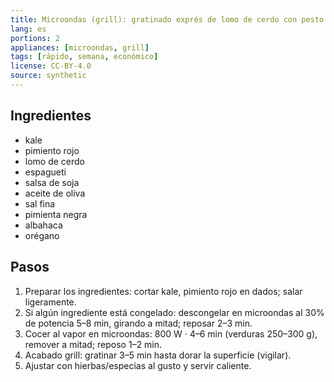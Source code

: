 ```yaml
---
title: Microondas (grill): gratinado exprés de lomo de cerdo con pesto clásico
lang: es
portions: 2
appliances: [microondas, grill]
tags: [rápido, semana, económico]
license: CC-BY-4.0
source: synthetic
---
```

## Ingredientes
- kale
- pimiento rojo
- lomo de cerdo
- espagueti
- salsa de soja
- aceite de oliva
- sal fina
- pimienta negra
- albahaca
- orégano

## Pasos
1. Preparar los ingredientes: cortar kale, pimiento rojo en dados; salar ligeramente.
2. Si algún ingrediente está congelado: descongelar en microondas al 30% de potencia 5–8 min, girando a mitad; reposar 2–3 min.
3. Cocer al vapor en microondas: 800 W · 4–6 min (verduras 250–300 g), remover a mitad; reposo 1–2 min.
4. Acabado grill: gratinar 3–5 min hasta dorar la superficie (vigilar).
5. Ajustar con hierbas/especias al gusto y servir caliente.
